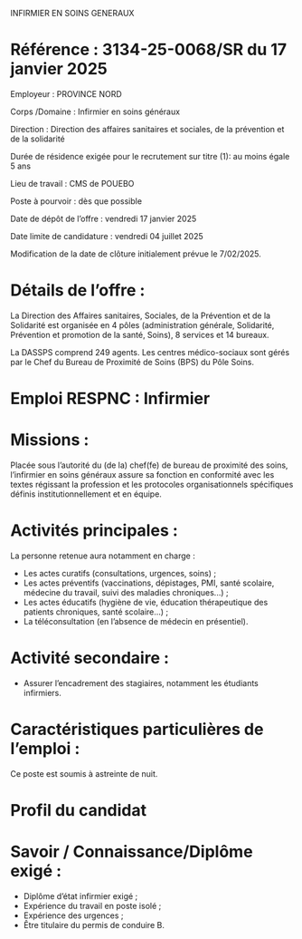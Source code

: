 INFIRMIER EN SOINS GENERAUX
# Référence : 3134-25-0068/SR du 17 janvier 2025

Employeur : PROVINCE NORD

Corps /Domaine : Infirmier en soins généraux

Direction : Direction des affaires sanitaires et sociales, de la prévention et de la solidarité

Durée de résidence exigée pour le recrutement sur titre (1): au moins égale 5 ans

Lieu de travail : CMS de POUEBO

Poste à pourvoir : dès que possible

Date de dépôt de l’offre : vendredi 17 janvier 2025

Date limite de candidature : vendredi 04 juillet 2025

Modification de la date de clôture initialement prévue le 7/02/2025.

# Détails de l’offre :

La Direction des Affaires sanitaires, Sociales, de la Prévention et de la Solidarité est organisée en 4 pôles (administration générale, Solidarité, Prévention et promotion de la santé, Soins), 8 services et 14 bureaux.

La DASSPS comprend 249 agents. Les centres médico-sociaux sont gérés par le Chef du Bureau de Proximité de Soins (BPS) du Pôle Soins.

# Emploi RESPNC : Infirmier

# Missions :

Placée sous l’autorité du (de la) chef(fe) de bureau de proximité des soins, l’infirmier en soins généraux assure sa fonction en conformité avec les textes régissant la profession et les protocoles organisationnels spécifiques définis institutionnellement et en équipe.

# Activités principales :

La personne retenue aura notamment en charge :

- Les actes curatifs (consultations, urgences, soins) ;
- Les actes préventifs (vaccinations, dépistages, PMI, santé scolaire, médecine du travail, suivi des maladies chroniques...) ;
- Les actes éducatifs (hygiène de vie, éducation thérapeutique des patients chroniques, santé scolaire…) ;
- La téléconsultation (en l’absence de médecin en présentiel).

# Activité secondaire :

- Assurer l’encadrement des stagiaires, notamment les étudiants infirmiers.

# Caractéristiques particulières de l’emploi :

Ce poste est soumis à astreinte de nuit.

# Profil du candidat

# Savoir / Connaissance/Diplôme exigé :

- Diplôme d’état infirmier exigé ;
- Expérience du travail en poste isolé ;
- Expérience des urgences ;
- Être titulaire du permis de conduire B.

